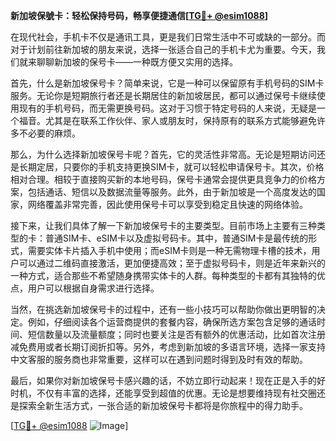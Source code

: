 **新加坡保號卡：轻松保持号码，畅享便捷通信[[TG💪+ @esim1088](https://t.me/s/esim1088)]**

在现代社会，手机卡不仅是通讯工具，更是我们日常生活中不可或缺的一部分。而对于计划前往新加坡的朋友来说，选择一张适合自己的手机卡尤为重要。今天，我们就来聊聊新加坡的保号卡——一种既方便又实用的选择。

首先，什么是新加坡保号卡？简单来说，它是一种可以保留原有手机号码的SIM卡服务。无论你是短期旅行者还是长期居住的新加坡居民，都可以通过保号卡继续使用现有的手机号码，而无需更换号码。这对于习惯于特定号码的人来说，无疑是一个福音。尤其是在联系工作伙伴、家人或朋友时，保持原有的联系方式能够避免许多不必要的麻烦。

那么，为什么选择新加坡保号卡呢？首先，它的灵活性非常高。无论是短期访问还是长期定居，只要你的手机支持更换SIM卡，就可以轻松申请保号卡。其次，价格相对合理。相较于直接购买新的本地号码，保号卡通常会提供更具竞争力的价格方案，包括通话、短信以及数据流量等服务。此外，由于新加坡是一个高度发达的国家，网络覆盖非常完善，因此使用保号卡可以享受到稳定且快速的网络体验。

接下来，让我们具体了解一下新加坡保号卡的主要类型。目前市场上主要有三种类型的卡：普通SIM卡、eSIM卡以及虚拟号码卡。其中，普通SIM卡是最传统的形式，需要实体卡片插入手机中使用；而eSIM卡则是一种无需物理卡槽的技术，用户可以通过二维码直接激活，更加便捷高效；至于虚拟号码卡，则是近年来新兴的一种方式，适合那些不希望随身携带实体卡的人群。每种类型的卡都有其独特的优点，用户可以根据自身需求进行选择。

当然，在挑选新加坡保号卡的过程中，还有一些小技巧可以帮助你做出更明智的决定。例如，仔细阅读各个运营商提供的套餐内容，确保所选方案包含足够的通话时间、短信数量以及流量额度；同时也要关注是否有额外的优惠活动，比如首次注册减免费用或者长期订阅折扣等。另外，考虑到新加坡的多语言环境，选择一家支持中文客服的服务商也非常重要，这样可以在遇到问题时得到及时有效的帮助。

最后，如果你对新加坡保号卡感兴趣的话，不妨立即行动起来！现在正是入手的好时机，不仅有丰富的选择，还能享受到超值的优惠。无论是想要维持现有社交圈还是探索全新生活方式，一张合适的新加坡保号卡都将是你旅程中的得力助手。

[[TG💪+ @esim1088](https://t.me/s/esim1088) ![Image](https://i.postimg.cc/4NQfJmqS/Snipaste-2025-05-13-00-14-12.png)]